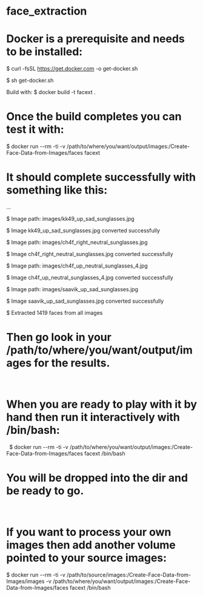 # face_extraction

# Docker is a prerequisite and needs to be installed:
$ curl -fsSL https://get.docker.com -o get-docker.sh

$ sh get-docker.sh


Build with:
$ docker build -t facext .

# Once the build completes you can test it with:

$ docker run --rm -ti -v /path/to/where/you/want/output/images:/Create-Face-Data-from-Images/faces facext

# It should complete successfully with something like this:

…

$ Image path: images/kk49_up_sad_sunglasses.jpg

$ Image kk49_up_sad_sunglasses.jpg converted successfully

$ Image path: images/ch4f_right_neutral_sunglasses.jpg

$ Image ch4f_right_neutral_sunglasses.jpg converted successfully

$ Image path: images/ch4f_up_neutral_sunglasses_4.jpg

$ Image ch4f_up_neutral_sunglasses_4.jpg converted successfully

$ Image path: images/saavik_up_sad_sunglasses.jpg

$ Image saavik_up_sad_sunglasses.jpg converted successfully

$ Extracted 1419 faces from all images

# Then go look in your /path/to/where/you/want/output/images for the results.
 
# When you are ready to play with it by hand then run it interactively with /bin/bash:
 
$ docker run --rm -ti -v /path/to/where/you/want/output/images:/Create-Face-Data-from-Images/faces facext /bin/bash
 
# You will be dropped into the dir and be ready to go.
 
# If you want to process your own images then add another volume pointed to your source images:

$ docker run --rm -ti -v /path/to/source/images:/Create-Face-Data-from-Images/images -v /path/to/where/you/want/output/images:/Create-Face-Data-from-Images/faces facext /bin/bash
